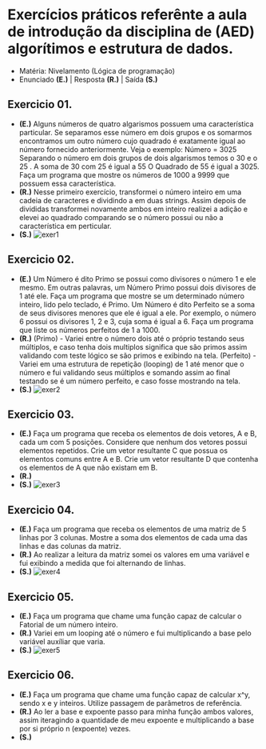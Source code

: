 # Exercícios práticos referênte a aula de introdução da disciplina de (AED) algorítimos e estrutura de dados.

- Matéria: Nivelamento (Lógica de programação)
- Enunciado **(E.)** | Resposta **(R.)** | Saída **(S.)**

## Exercicio 01.
- **(E.)** Alguns números de quatro algarismos possuem uma característica particular. Se separamos 
esse número em dois grupos e os somarmos encontramos um outro número cujo quadrado 
é exatamente igual ao número fornecido anteriormente. Veja o exemplo:
Número = 3025 
Separando o número em dois grupos de dois algarismos temos o 30 e o 25 . 
A soma de 30 com 25 é igual a 55
O Quadrado de 55 é igual a 3025. Faça um programa que mostre os números de 1000 a 9999 que possuem essa característica.
- **(R.)** Nesse primeiro exercício, transformei o número inteiro em uma cadeia de caracteres e dividindo a em duas strings. Assim depois de divididas transformei novamente ambos em inteiro realizei a adição e elevei ao quadrado comparando se o número possui ou não a característica em perticular.
- **(S.)** 
![exer1](https://user-images.githubusercontent.com/71523671/187045270-4bc9bfb8-e2a9-4442-8aef-5e367d8ac4f4.png)
## Exercicio 02.
- **(E.)** Um Número é dito Primo se possui como divisores o número 1 e ele mesmo. Em outras 
palavras, um Número Primo possui dois divisores de 1 até ele.
Faça um programa que mostre se um determinado número inteiro, lido pelo teclado, é 
Primo.
Um Número é dito Perfeito se a soma de seus divisores menores que ele é igual a ele. Por 
exemplo, o número 6 possui os  divisores 1, 2 e 3, cuja soma é igual a 6.
Faça um programa que liste os números perfeitos de 1 a 1000.
- **(R.)** (Primo) - Variei entre o número dois até o próprio testando seus múltiplos, e caso tenha dois multiplos significa que são primos assim validando com teste lógico se são primos e exibindo na tela.
	(Perfeito) - Variei em uma estrutura de repetição (looping) de 1 até menor que o número e fui validando seus múltiplos e somando assim ao final testando se é um número perfeito, e caso fosse mostrando na tela.
- **(S.)** 
![exer2](https://user-images.githubusercontent.com/71523671/187045315-b92208ed-2b99-400e-8548-7f9b73852917.png)

## Exercicio 03.
- **(E.)** Faça um programa que receba os elementos de dois vetores, A e B, cada um com 5 posições. 
Considere que nenhum dos vetores possui elementos repetidos.
Crie um vetor resultante C que possua os elementos comuns entre A e B.
Crie um vetor resultante D que contenha os elementos de A que não existam em B.
- **(R.)** 
- **(S.)**
![exer3](https://user-images.githubusercontent.com/71523671/187045351-e5d6aaae-fda2-465d-9b4d-54aceb22f886.png)

## Exercicio 04.
- **(E.)** Faça um programa que receba os elementos de uma matriz de 5 linhas por 3 colunas. 
Mostre a soma dos elementos de cada uma das linhas e das colunas da matriz.
- **(R.)** Ao realizar a leitura da matriz somei os valores em uma variável e fui exibindo a medida que foi alternando de linhas.
- **(S.)** 
![exer4](https://user-images.githubusercontent.com/71523671/187045366-86b9c43c-6bd4-4dad-8f9c-1b67090015da.png)

## Exercicio 05.
- **(E.)** Faça um programa que chame uma função capaz de calcular o Fatorial de um número inteiro.
- **(R.)** Variei em um looping até o número e fui multiplicando a base pelo variável auxíliar que varia.
- **(S.)**
![exer5](https://user-images.githubusercontent.com/71523671/187045383-fe665e33-e4eb-42c2-962b-91c080560ac1.png)

## Exercicio 06.
- **(E.)** Faça um programa que chame uma função capaz de calcular x^y, sendo x e y inteiros. Utilize passagem de parâmetros de referência.
- **(R.)** 
	Ao ler a base e expoente passo para minha função ambos valores, assim iteragindo a quantidade de meu expoente e multiplicando a base por si próprio n (expoente) vezes.
- **(S.)** 
